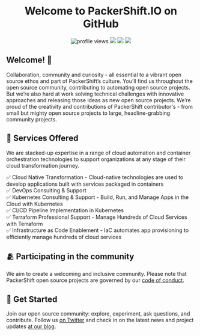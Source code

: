 <h1 align="center">
Welcome to PackerShift.IO on GitHub</h1> 
<p align="center">
  <img src="https://gpvc.arturio.dev/packershift" alt="profile views"> 
  <img src="https://img.shields.io/badge/-help@packershift.io-c14438?style=flat&logo=Gmail&logoColor=white")>
  <a href="https://twitter.com/intent/follow?screen_name=PackerShiftIO&tw_p=followbutton"><img src="https://img.shields.io/twitter/follow/PackerShiftIO?label=%40PackerShiftIO&style=social"></a>
  <a href="https://discord.gg/guK7UMyKMD"><img src="https://img.shields.io/badge/Discord-PackerShift-5865F2?style=flat&logo=discord&logoColor=white"></a>
</p>

## Welcome! 👋

Collaboration, community and curiosity - all essential to a vibrant open source ethos and part of PackerShift’s culture. You’ll find us throughout the open source community, contributing to automating open source projects. But we’re also hard at work solving technical challenges with innovative approaches and releasing those ideas as new open source projects. We’re proud of the creativity and contributions of PackerShift contributor's - from small but mighty open source projects to large, headline-grabbing community projects.

## :loudspeaker: Services Offered

We are stacked-up expertise in a range of cloud automation and container orchestration technologies to support organizations at any stage of their cloud transformation journey.

 :white_check_mark: Cloud Native Transformation - Cloud-native technologies are used to develop applications built with services packaged in containers <br>
 :white_check_mark: DevOps Consulting & Support <br>
 :white_check_mark: Kubernetes Consulting & Support - Build, Run, and Manage Apps in the Cloud with Kubernetes <br>
 :white_check_mark: CI/CD Pipeline Implementation in Kubernetes <br>
 :white_check_mark: Terraform Professional Support - Manage Hundreds of Cloud Services with Terraform <br>
 :white_check_mark: Infrastructure as Code Enablement - IaC automates app provisioning to efficiently manage hundreds of cloud services <br>
 
## 🫂 Participating in the community

 We aim to create a welcoming and inclusive community. Please note that PackerShift open source projects are governed by our [code of conduct](https://github.com/packershift/.github/blob/main/CODE_OF_CONDUCT.md).

## :rocket: Get Started
Join our open source community: explore, experiment, ask questions, and contribute. Follow us [on Twitter](https://twitter.com/PackerShiftIO) and check in on the latest news and project updates [at our blog](https://blogs.packershift.io/opensource/). 

<!--

**Here are some ideas to get you started:**

🙋‍♀️ A short introduction - what is your organization all about?
🌈 Contribution guidelines - how can the community get involved?
👩‍💻 Useful resources - where can the community find your docs? Is there anything else the community should know?
🍿 Fun facts - what does your team eat for breakfast?
🧙 Remember, you can do mighty things with the power of [Markdown](https://docs.github.com/github/writing-on-github/getting-started-with-writing-and-formatting-on-github/basic-writing-and-formatting-syntax)
-->
